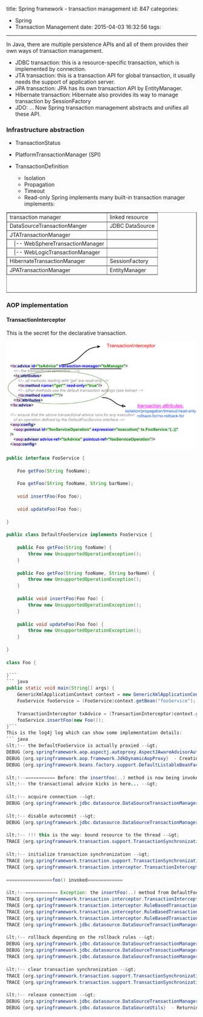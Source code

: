 title: Spring framework - transaction management
id: 847
categories:
  - Spring
  - Transaction Management
date: 2015-04-03 16:32:56
tags:
---

In Java, there are multiple persistence APIs and all of them provides their own ways of transaction management.

*   JDBC transaction: this is a resource-specific transaction, which is implemented by connection.
*   JTA transaction: this is a transaction API for global transaction, it usually needs the support of application server.
*   JPA transaction: JPA has its own transaction API by EntityManager.
*   Hibernate transaction: Hibernate also provides its way to manage transaction by SessionFactory
*   JDO: ...
Now Spring transaction management abstracts and unifies all these API.

### Infrastructure abstraction

*   TransactionStatus
*   PlatformTransactionManager (SPI)
*   TransactionDefinition

    *   Isolation
    *   Propagation
    *   Timeout
    *   Read-only
Spring implements many built-in transaction manager implements:
<table style="height: 212px;" border="1" width="477">
<tbody>
<tr>
<td>transaction manager</td>
<td>linked resource</td>
</tr>
<tr>
<td>DataSourceTransactionManger</td>
<td>JDBC DataSource</td>
</tr>
<tr>
<td>JTATransactionManager</td>
<td></td>
</tr>
<tr>
<td>   |-- WebSphereTransactionManager</td>
<td></td>
</tr>
<tr>
<td>   |-- WebLogicTransactionManager</td>
<td></td>
</tr>
<tr>
<td>HibernateTransactionManager</td>
<td>SessionFactory</td>
</tr>
<tr>
<td>JPATransactionManager</td>
<td>EntityManager</td>
</tr>
</tbody>
</table>

### AOP implementation

#### TransactionInterceptor

This is the secret for the declarative transaction.

![transaction-interceptor](/media/transaction-interceptor.png)
``` java
public interface FooService {

    Foo getFoo(String fooName);

    Foo getFoo(String fooName, String barName);

    void insertFoo(Foo foo);

    void updateFoo(Foo foo);

}

public class DefaultFooService implements FooService {

    public Foo getFoo(String fooName) {
        throw new UnsupportedOperationException();
    }

    public Foo getFoo(String fooName, String barName) {
        throw new UnsupportedOperationException();
    }

    public void insertFoo(Foo foo) {
        throw new UnsupportedOperationException();
    }

    public void updateFoo(Foo foo) {
        throw new UnsupportedOperationException();
    }

}

class Foo {

}```
``` java
public static void main(String[] args) {
    GenericXmlApplicationContext context = new GenericXmlApplicationContext("classpath:spring-tx.xml");
    FooService fooService = (FooService)context.getBean("fooService");

    TransactionInterceptor txAdvice = (TransactionInterceptor)context.getBean("txAdvice");
    fooService.insertFoo(new Foo());
}```
This is the log4j log which can show some implementation details:
``` java
&lt;!-- the DefaultFooService is actually proxied --&gt;
DEBUG {org.springframework.aop.aspectj.autoproxy.AspectJAwareAdvisorAutoProxyCreator}  - Creating implicit proxy for bean 'fooService' with 0 common interceptors and 2 specific interceptors
DEBUG {org.springframework.aop.framework.JdkDynamicAopProxy}  - Creating JDK dynamic proxy: target source is SingletonTargetSource for target object [tx.DefaultFooService@14f9390f]
DEBUG {org.springframework.beans.factory.support.DefaultListableBeanFactory}  - Finished creating instance of bean 'fooService'

&lt;!--=========== Before: the insertFoo(..) method is now being invoked on the proxy ================--&gt;
&lt;!-- the transactional advice kicks in here... --&gt;

&lt;!-- acquire connection --&gt;
DEBUG {org.springframework.jdbc.datasource.DataSourceTransactionManager}  - Acquired Connection [jdbc:h2:file:D:/Projects/spring-sample/activejdbc/src/main/resources/test, UserName=, H2 JDBC Driver] for JDBC transaction

&lt;!-- disable autocommit --&gt;
DEBUG {org.springframework.jdbc.datasource.DataSourceTransactionManager}  - Switching JDBC Connection [jdbc:h2:file:D:/Projects/spring-sample/activejdbc/src/main/resources/test, UserName=, H2 JDBC Driver] to manual commit

&lt;!-- !!! this is the way: bound resource to the thread --&gt;
TRACE {org.springframework.transaction.support.TransactionSynchronizationManager}  - Bound value [org.springframework.jdbc.datasource.ConnectionHolder@2101b44a] for key [org.apache.commons.dbcp.BasicDataSource@52d645b1] to thread [main]

&lt;!-- initialize transaction synchronization --&gt;
TRACE {org.springframework.transaction.support.TransactionSynchronizationManager}  - Initializing transaction synchronization
TRACE {org.springframework.transaction.interceptor.TransactionInterceptor}  - Getting transaction for [tx.DefaultFooService.insertFoo]

=================foo() invoked=============

&lt;!--============ Exception: the insertFoo(..) method from DefaultFooService throws an exception...========== --&gt;
TRACE {org.springframework.transaction.interceptor.TransactionInterceptor}  - Completing transaction for [tx.DefaultFooService.insertFoo] after exception: java.lang.UnsupportedOperationException
TRACE {org.springframework.transaction.interceptor.RuleBasedTransactionAttribute}  - Applying rules to determine whether transaction should rollback on java.lang.UnsupportedOperationException
TRACE {org.springframework.transaction.interceptor.RuleBasedTransactionAttribute}  - Winning rollback rule is: null
TRACE {org.springframework.transaction.interceptor.RuleBasedTransactionAttribute}  - No relevant rollback rule found: applying default rules
TRACE {org.springframework.jdbc.datasource.DataSourceTransactionManager}  - Triggering beforeCompletion synchronization

&lt;!-- rollback depending on the rollback rules --&gt;
DEBUG {org.springframework.jdbc.datasource.DataSourceTransactionManager}  - Initiating transaction rollback
DEBUG {org.springframework.jdbc.datasource.DataSourceTransactionManager}  - Rolling back JDBC transaction on Connection [jdbc:h2:file:D:/Projects/spring-sample/activejdbc/src/main/resources/test, UserName=, H2 JDBC Driver]
TRACE {org.springframework.jdbc.datasource.DataSourceTransactionManager}  - Triggering afterCompletion synchronization

&lt;!-- clear transaction synchronization --&gt;
TRACE {org.springframework.transaction.support.TransactionSynchronizationManager}  - Clearing transaction synchronization
TRACE {org.springframework.transaction.support.TransactionSynchronizationManager}  - Removed value [org.springframework.jdbc.datasource.ConnectionHolder@2101b44a] for key [org.apache.commons.dbcp.BasicDataSource@52d645b1] from thread [main]

&lt;!-- release connection --&gt;
DEBUG {org.springframework.jdbc.datasource.DataSourceTransactionManager}  - Releasing JDBC Connection [jdbc:h2:file:D:/Projects/spring-sample/activejdbc/src/main/resources/test, UserName=, H2 JDBC Driver] after transaction
DEBUG {org.springframework.jdbc.datasource.DataSourceUtils}  - Returning JDBC Connection to DataSource
```
&nbsp;